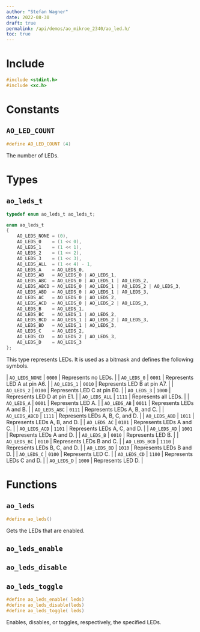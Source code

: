 ```yaml
---
author: "Stefan Wagner"
date: 2022-08-30
draft: true
permalink: /api/demos/ao_mikroe_2340/ao_led.h/
toc: true
---
```


# Include

```c
#include <stdint.h>
#include <xc.h>
```

# Constants

## `AO_LED_COUNT`

```c
#define AO_LED_COUNT (4)
```

The number of LEDs.

# Types

## `ao_leds_t`

```c
typedef enum ao_leds_t ao_leds_t;
```

```c
enum ao_leds_t
{
    AO_LEDS_NONE = (0),
    AO_LEDS_0    = (1 << 0),
    AO_LEDS_1    = (1 << 1),
    AO_LEDS_2    = (1 << 2),
    AO_LEDS_3    = (1 << 3),
    AO_LEDS_ALL  = (1 << 4) - 1,
    AO_LEDS_A    = AO_LEDS_0,
    AO_LEDS_AB   = AO_LEDS_0 | AO_LEDS_1,
    AO_LEDS_ABC  = AO_LEDS_0 | AO_LEDS_1 | AO_LEDS_2,
    AO_LEDS_ABCD = AO_LEDS_0 | AO_LEDS_1 | AO_LEDS_2 | AO_LEDS_3,
    AO_LEDS_ABD  = AO_LEDS_0 | AO_LEDS_1 | AO_LEDS_3,
    AO_LEDS_AC   = AO_LEDS_0 | AO_LEDS_2,
    AO_LEDS_ACD  = AO_LEDS_0 | AO_LEDS_2 | AO_LEDS_3,
    AO_LEDS_B    = AO_LEDS_1,
    AO_LEDS_BC   = AO_LEDS_1 | AO_LEDS_2,
    AO_LEDS_BCD  = AO_LEDS_1 | AO_LEDS_2 | AO_LEDS_3,
    AO_LEDS_BD   = AO_LEDS_1 | AO_LEDS_3,
    AO_LEDS_C    = AO_LEDS_2,
    AO_LEDS_CD   = AO_LEDS_2 | AO_LEDS_3,
    AO_LEDS_D    = AO_LEDS_3
};
```

This type represents LEDs. It is used as a bitmask and defines the following symbols.

| `AO_LEDS_NONE` | `0000` | Represents no LEDs. |
| `AO_LEDS_0`    | `0001` | Represents LED A at pin A6. |
| `AO_LEDS_1`    | `0010` | Represents LED B at pin A7. |
| `AO_LEDS_2`    | `0100` | Represents LED C at pin E0. |
| `AO_LEDS_3`    | `1000` | Represents LED D at pin E1. |
| `AO_LEDS_ALL`  | `1111` | Represents all LEDs. |
| `AO_LEDS_A`    | `0001` | Represents LED A. |
| `AO_LEDS_AB`   | `0011` | Represents LEDs A and B. |
| `AO_LEDS_ABC`  | `0111` | Represents LEDs A, B, and C. |
| `AO_LEDS_ABCD` | `1111` | Represents LEDs A, B, C, and D. |
| `AO_LEDS_ABD`  | `1011` | Represents LEDs A, B, and D. |
| `AO_LEDS_AC`   | `0101` | Represents LEDs A and C. |
| `AO_LEDS_ACD`  | `1101` | Represents LEDs A, C, and D. |
| `AO_LEDS_AD`   | `1001` | Represents LEDs A and D. |
| `AO_LEDS_B`    | `0010` | Represents LED B. |
| `AO_LEDS_BC`   | `0110` | Represents LEDs B and C. |
| `AO_LEDS_BCD`  | `1110` | Represents LEDs B, C, and D. |
| `AO_LEDS_BD`   | `1010` | Represents LEDs B and D. |
| `AO_LEDS_C`    | `0100` | Represents LED C. |
| `AO_LEDS_CD`   | `1100` | Represents LEDs C and D. |
| `AO_LEDS_D`    | `1000` | Represents LED D. |

# Functions

## `ao_leds`

```c
#define ao_leds()
```

Gets the LEDs that are enabled.

## `ao_leds_enable`
## `ao_leds_disable`
## `ao_leds_toggle`

```c
#define ao_leds_enable( leds)
#define ao_leds_disable(leds)
#define ao_leds_toggle( leds)
```

Enables, disables, or toggles, respectively, the specified LEDs.
